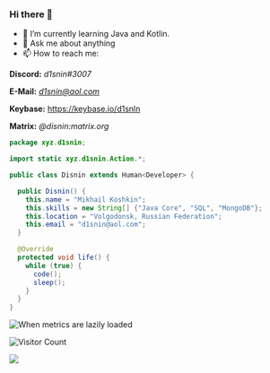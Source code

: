 ### Hi there 👋

- 🌱 I’m currently learning Java and Kotlin.
- 💬 Ask me about anything
- 📫 How to reach me: 

**Discord:** *d1snin#3007*

**E-Mail:** *d1snin@aol.com*

**Keybase:** https://keybase.io/d1snln

**Matrix:** *@disnin:matrix.org*

```java
package xyz.d1snin;

import static xyz.d1snin.Action.*;

public class Disnin extends Human<Developer> {

  public Disnin() {
    this.name = "Mikhail Koshkin";
    this.skills = new String[] {"Java Core", "SQL", "MongoDB"};
    this.location = "Volgodonsk, Russian Federation";
    this.email = "d1snin@aоl.com";
  }

  @Override
  protected void life() {
    while (true) {
      code();
      sleep();
    }
  }
}
```

![When metrics are lazily loaded](https://metrics.lecoq.io/d1snin?template=classic&isocalendar=1&languages=1&introduction=1&stars=1&lines=1&activity=1&isocalendar.duration=half-year&languages.limit=8&languages.colors=github&languages.threshold=0%25&introduction.title=true&stars.limit=4&activity.limit=5&activity.days=14&activity.filter=all&activity.visibility=all&activity.timestamps=false&config.timezone=Europe%2FMoscow)

![Visitor Count](https://profile-counter.glitch.me/d1snin/count.svg)

[![](https://user-images.githubusercontent.com/22963968/114021347-e3c48b80-9870-11eb-8bc8-998bf39b4d0d.png)](#)
